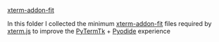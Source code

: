[xterm-addon-fit](https://github.com/xtermjs/xterm.js/tree/master/addons/xterm-addon-fit)

In this folder I collected the minimum [xterm-addon-fit](https://github.com/xtermjs/xterm.js/tree/master/addons/xterm-addon-fit) files required by [xterm.js](https://xtermjs.org) to improve the [PyTermTk](https://github.com/ceccopierangiolieugenio/pyTermTk) + [Pyodide](https://pyodide.org) experience
